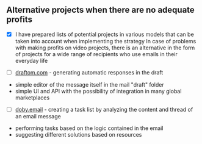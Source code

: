 ## Alternative projects when there are no adequate profits

+ [x] I have prepared lists of potential projects in various models that can be taken into account when implementing the strategy
  In case of problems with making profits on video projects, there is an alternative in the form of projects for a wide range of recipients who use emails in their everyday life

+ [ ] [draftom.com](http://www.draftom.com) - generating automatic responses in the draft
+ simple editor of the message itself in the mail "draft" folder
+ simple UI and API with the possibility of integration in many global marketplaces

+ [ ] [doby.email](http://www.doby.email) - creating a task list by analyzing the content and thread of an email message
+ performing tasks based on the logic contained in the email
+ suggesting different solutions based on resources
